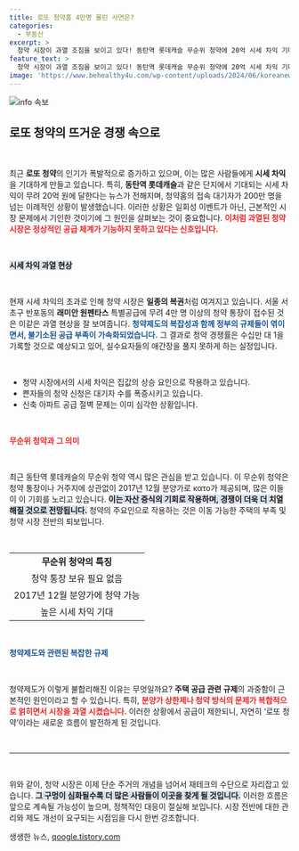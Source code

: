 ```yaml
---
title: 로또 청약홈 4만명 몰린 사연은?
categories:
  - 부동산
excerpt: >
  청약 시장이 과열 조짐을 보이고 있다! 동탄역 롯데캐슬 무순위 청약에 20억 시세 차익 기대감이 높아지면서 청약홈이 마비됐다. 과연 이 기회를 잡을 수 있을까?
feature_text: >
  청약 시장이 과열 조짐을 보이고 있다! 동탄역 롯데캐슬 무순위 청약에 20억 시세 차익 기대감이 높아지면서 청약홈이 마비됐다. 과연 이 기회를 잡을 수 있을까?
image: 'https://www.behealthy4u.com/wp-content/uploads/2024/06/koreanews.jpg'
---
```


<p><img src="https://www.behealthy4u.com/wp-content/uploads/2024/06/koreanews.jpg" alt="info 속보" /></p>

<h2 data-ke-size="size26">로또 청약의 뜨거운 경쟁 속으로</h2>

<p data-ke-size="size16">&nbsp;</p>

<p>최근 <strong>로또 청약</strong>의 인기가 폭발적으로 증가하고 있으며, 이는 많은 사람들에게 <strong>시세 차익</strong>을 기대하게 만들고 있습니다. 특히, <strong>동탄역 롯데캐슬</strong>과 같은 단지에서 기대되는 시세 차익이 무려 20억 원에 달한다는 뉴스가 전해지며, 청약홈의 접속 대기자가 200만 명을 넘는 이례적인 상황이 발생했습니다. 이러한 상황은 일회성 이벤트가 아닌, 근본적인 시장 문제에서 기인한 것이기에 그 원인을 살펴보는 것이 중요합니다. <b><span style="color: #ee2323;">이처럼 과열된 청약 시장은 정상적인 공급 체계가 기능하지 못하고 있다는 신호입니다.</span></b></p>

<p data-ke-size="size16">&nbsp;</p>

<p><b><span style="background-color: #21538527;">시세 차익 과열 현상</span></b></p>

<p data-ke-size="size16">&nbsp;</p>

<p>현재 시세 차익의 초과로 인해 청약 시장은 <b>일종의 복권</b>처럼 여겨지고 있습니다. 서울 서초구 반포동의 <strong>래미안 원펜타스</strong> 특별공급에 무려 4만 명 이상의 청약 통장이 접수된 것은 이같은 과열 현상을 잘 보여줍니다. <b><span style="color: #1a5490;">청약제도의 복잡성과 함께 정부의 규제들이 엮이면서, 불기소된 공급 부족이 가속화되었습니다.</span></b> 그 결과로 청약 경쟁률은 수십만 대 1을 기록할 것으로 예상되고 있어, 실수요자들의 애간장을 풀지 못하게 하는 실정입니다. </p>

<p data-ke-size="size16">&nbsp;</p>

<ul>
  <li>청약 시장에서의 시세 차익은 집값의 상승 요인으로 작용하고 있습니다.</li>
  <li>쁜자들의 청약 신청은 대기자 수를 폭증시키고 있습니다.</li>
  <li>신축 아파트 공급 절벽 문제는 이미 심각한 상황입니다.</li>
</ul>

<p data-ke-size="size16">&nbsp;</p>

<p><b><span style="color: #ee2323;">무순위 청약과 그 의미</span></b></p>

<p data-ke-size="size16">&nbsp;</p>

<p>최근 동탄역 롯데캐슬의 무순위 청약 역시 많은 관심을 받고 있습니다. 이 무순위 청약은 청약 통장이나 거주지에 상관없이 2017년 12월 분양가로 κατο가 제공되며, 많은 이들이 이 기회를 노리고 있습니다. <b><span style="background-color: #21538527;">이는 자산 증식의 기회로 작용하며, 경쟁이 더욱 더 치열해질 것으로 전망됩니다.</span></b> 청약의 주요인으로 작용하는 것은 이동 가능한 주택의 부족 및 청약 시장 전반의 퇴보입니다.  </p>

<p data-ke-size="size16">&nbsp;</p>

<table>
  <tr>
    <td style="text-align: center; height: 17px;"><b>무순위 청약의 특징</b></td>
  </tr>
  <tr>
    <td style="text-align: center; height: 17px;">청약 통장 보유 필요 없음</td>
  </tr>
  <tr>
    <td style="text-align: center; height: 17px;">2017년 12월 분양가에 청약 가능</td>
  </tr>
  <tr>
    <td style="text-align: center; height: 17px;">높은 시세 차익 기대</td>
  </tr>
</table>

<p data-ke-size="size16">&nbsp;</p>

<p><b><span style="color: #1a5490;">청약제도와 관련된 복잡한 규제</span></b></p>

<p data-ke-size="size16">&nbsp;</p>

<p>청약제도가 이렇게 불합리해진 이유는 무엇일까요? <b>주택 공급 관련 규제</b>의 과중함이 근본적인 원인이라고 할 수 있습니다. 특히, <b><span style="color: #ee2323;">분양가 상한제나 청약 방식의 문제가 복합적으로 얽히면서 시장을 과열 시켰습니다.</span></b> 이러한 상황에서 공급이 제한되니, 자연히 ‘로또 청약’이라는 새로운 흐름이 발전하게 된 것입니다.</p>

<p data-ke-size="size16">&nbsp;</p>

<hr>

<p data-ke-size="size16">&nbsp;</p>

<p>위와 같이, 청약 시장은 이제 단순 주거의 개념을 넘어서 재테크의 수단으로 자리잡고 있습니다. <b><span style="background-color: #21538527;">그 구멍이 심화될수록 더 많은 사람들이 이곳을 찾게 될 것입니다.</span></b> 이러한 흐름은 앞으로 계속될 가능성이 높으며, 정책적인 대응이 절실해 보입니다. 시장 전반에 대한 관리와 제도 개선이 요구되는 시점임을 다시 한번 강조합니다.</p>
생생한 뉴스, <a href="https://qoogle.tistory.com" rel="dofollow">qoogle.tistory.com</a>


